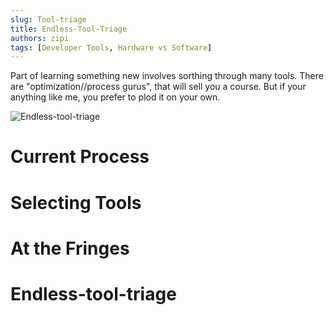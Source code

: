 ```yaml
---
slug: Tool-triage
title: Endless-Tool-Triage
authors: zipi
tags: [Developer Tools, Hardware vs Software]
---
```



Part of learning something new involves sorthing through many tools. 
There are "optimization//process gurus", that will sell you a course. 
But if your anything like me, you prefer to plod it on your own. 

![Endless-tool-triage](/img/tool.png)

<!--truncate-->

# Current Process
# Selecting Tools 
# At the Fringes 
# Endless-tool-triage 